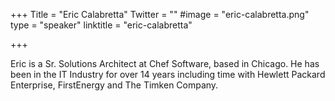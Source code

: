 +++
Title = "Eric Calabretta"
Twitter = ""
#image = "eric-calabretta.png"
type = "speaker"
linktitle = "eric-calabretta"

+++

Eric is a Sr. Solutions Architect at Chef Software, based in Chicago. He has been in the IT Industry for over 14 years including time with Hewlett Packard Enterprise, FirstEnergy and The Timken Company. 
